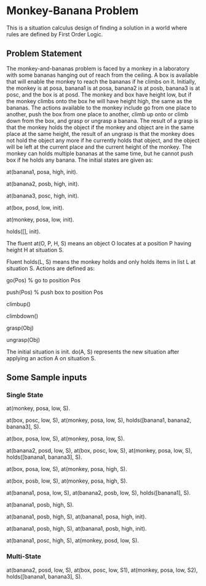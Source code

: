 # Monkey-Banana Problem

This is a situation calculus design of finding a solution in a world where rules are defined by First Order Logic.

## Problem Statement

The monkey-and-bananas problem is faced by a monkey in a laboratory with some bananas hanging out of reach from the ceiling. A box is available that will enable the monkey to reach the bananas if he climbs on it. Initially, the monkey is at posa, banana1 is at posa, banana2 is at posb, banana3 is at posc, and the box is at posd. The monkey and box have height low, but if the monkey climbs
onto the box he will have height high, the same as the bananas. The actions available to the monkey include go from one place to another, push the box from one place to another, climb up onto or climb down from the box, and grasp or ungrasp a banana. The result of a grasp is that the monkey holds the object if the monkey and object are in the same place at the same height, the result of an ungrasp is that the monkey does not hold the object any more if he currently holds that object, and the object will be left at the current place and the current height of the monkey. The monkey can holds multiple bananas at the same time, but he cannot push box if he holds any banana. The initial states are given as:

at(banana1, posa, high, init).

at(banana2, posb, high, init).

at(banana3, posc, high, init).

at(box, posd, low, init).

at(monkey, posa, low, init).

holds([], init).

The fluent at(O, P, H, S) means an object O locates at a position P having height H at situation S.

Fluent holds(L, S) means the monkey holds and only holds items in list L at situation S. Actions are defined as:

go(Pos) % go to position Pos

push(Pos) % push box to position Pos

climbup()

climbdown()

grasp(Obj)

ungrasp(Obj)

The initial situation is init. do(A, S) represents the new situation after applying an action A on situation S.

## Some Sample inputs
### Single State
at(monkey, posa, low, S).

at(box, posc, low, S), at(monkey, posa, low, S), holds([banana1, banana2, banana3], S).

at(box, posa, low, S), at(monkey, posa, low, S).

at(banana2, posd, low, S), at(box, posc, low, S), at(monkey, posa, low, S), holds([banana1, banana3], S).

at(box, posa, low, S), at(monkey, posa, high, S).

at(box, posb, low, S), at(monkey, posa, high, S).

at(banana1, posa, low, S), at(banana2, posb, low, S), holds([banana1], S).

at(banana1, posb, high, S).

at(banana1, posb, high, S), at(banana1, posa, high, init).

at(banana1, posb, high, S), at(banana1, posb, high, init).

at(banana1, posc, high, S), at(monkey, posd, low, S).

### Multi-State

at(banana2, posd, low, S), at(box, posc, low, S1), at(monkey, posa, low, S2), holds([banana1, banana3], S).
